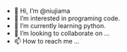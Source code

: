 - 👋 Hi, I’m @niujiama
- 👀 I’m interested in programing code.
- 🌱 I’m currently learning python.
- 💞️ I’m looking to collaborate on ...
- 📫 How to reach me ...

<!---
niujiama/niujiama is a ✨ special ✨ repository because its `README.md` (this file) appears on your GitHub profile.
You can click the Preview link to take a look at your changes.
--->
